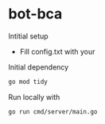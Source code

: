# bot-bca

Intitial setup
- Fill config.txt with your 

Initial dependency
```bash
go mod tidy
```

Run locally with
```
go run cmd/server/main.go
```
